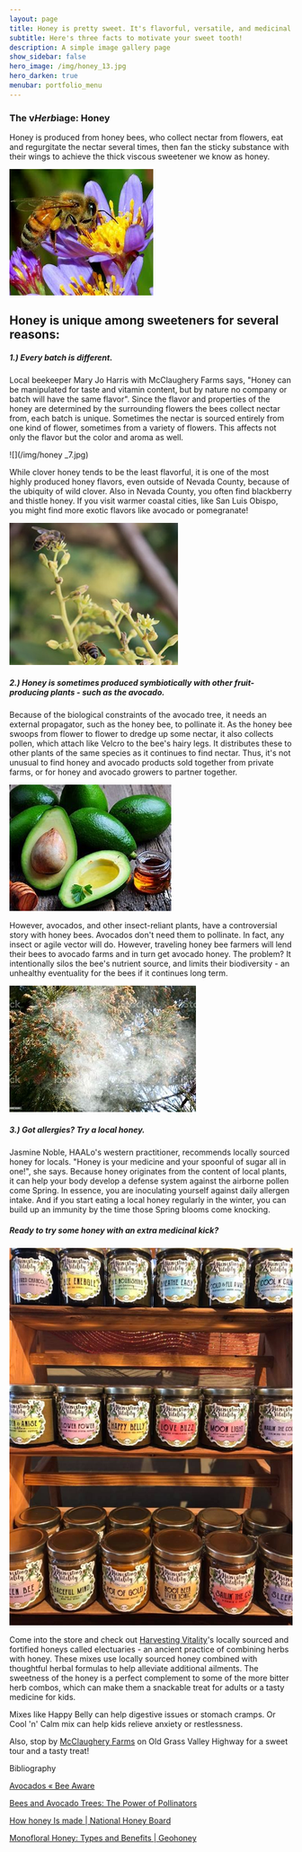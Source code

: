 ```yaml
---
layout: page
title: Honey is pretty sweet. It's flavorful, versatile, and medicinal!
subtitle: Here's three facts to motivate your sweet tooth!
description: A simple image gallery page 
show_sidebar: false
hero_image: /img/honey_13.jpg
hero_darken: true
menubar: portfolio_menu
---
```


### The v*Herb*iage: Honey

Honey is produced from honey bees, who collect nectar from flowers, eat and regurgitate the nectar several times, then fan the sticky substance with their wings to achieve the thick viscous sweetener we know as honey.

![](/img/honey_14.jpg)

## Honey is unique among sweeteners for several reasons:

##### 1.) Every batch is different. 

Local beekeeper Mary Jo Harris with McClaughery Farms says, "Honey can be manipulated for taste and vitamin content, but by nature no company or batch will have the same flavor". Since the flavor and properties of the honey are determined by the surrounding flowers the bees collect nectar from, each batch is unique. Sometimes the nectar is sourced entirely from one kind of flower, sometimes from a variety of flowers. This affects not only the flavor but the color and aroma as well.

![](/img/honey _7.jpg)

While clover honey tends to be the least flavorful, it is one of the most highly produced honey flavors, even outside of Nevada County, because of the ubiquity of wild clover. Also in Nevada County, you often find blackberry and thistle honey. If you visit warmer coastal cities, like San Luis Obispo, you might find more exotic flavors like avocado or pomegranate!

![](/img/honey_6.jpg)

##### 2.) Honey is sometimes produced symbiotically with other fruit-producing plants - such as the avocado. 

Because of the biological constraints of the avocado tree, it needs an external propagator, such as the honey bee, to pollinate it. As the honey bee swoops from flower to flower to dredge up some nectar, it also collects pollen, which attach like Velcro to the bee's hairy legs. It distributes these to other plants of the same species as it continues to find nectar. Thus, it's not unusual to find honey and avocado products sold together from private farms, or for honey and avocado growers to partner together.

![](/img/honey_15.jpg)

However, avocados, and other insect-reliant plants, have a controversial story with honey bees. Avocados don't need them to pollinate. In fact, any insect or agile vector will do. However, traveling honey bee farmers will lend their bees to avocado farms and in turn get avocado honey. The problem? It intentionally silos the bee's nutrient source, and limits their biodiversity - an unhealthy eventuality for the bees if it continues long term. 

![](/img/honey_16.jpg)

##### 3.) Got allergies? Try a local honey.

Jasmine Noble, HAALo's western practitioner, recommends locally sourced honey for locals. "Honey is your medicine and your spoonful of sugar all in one!", she says. Because honey originates from the content of local plants, it can help your body develop a defense system against the airborne pollen come Spring. In essence, you are inoculating yourself against daily allergen intake. And if you start eating a local honey regularly in the winter, you can build up an immunity by the time those Spring blooms come knocking.

##### Ready to try some honey with an extra medicinal kick?

![](/img/honey.jpg)

Come into the store and check out [Harvesting Vitality](http://www.mcclaughryfarms.com/?msclkid=f63f6482b53911ec9ef3b719d2d849c3)'s locally sourced and fortified honeys called electuaries - an ancient practice of combining herbs with honey. These mixes use locally sourced honey combined with thoughtful herbal formulas to help alleviate additional ailments. The sweetness of the honey is a perfect complement to some of the more bitter herb combos, which can make them a snackable treat for adults or a tasty medicine for kids.

Mixes like Happy Belly can help digestive issues or stomach cramps. Or Cool 'n' Calm mix can help kids relieve anxiety or restlessness.

Also, stop by [McClaughery Farms](http://www.mcclaughryfarms.com/?msclkid=f63f6482b53911ec9ef3b719d2d849c3) on Old Grass Valley Highway for a sweet tour and a tasty treat!



Bibliography

[Avocados « Bee Aware](https://beeaware.org.au/pollination/pollinator-reliant-crops/avocados/?msclkid=d9d4e1aab52111ec8eac0f66bde13a7b)

[Bees and Avocado Trees: The Power of Pollinators](https://greenarborists.com/bees-and-avocado-trees-the-power-of-pollinators/?msclkid=4a4a10ccb52111ec898763e4a248dff3)

[How honey Is made | National Honey Board](https://beeaware.org.au/pollination/pollinator-reliant-crops/avocados/?msclkid=d9d4e1aab52111ec8eac0f66bde13a7b)

[Monofloral Honey: Types and Benefits | Geohoney](https://blog.geohoney.com/what-is-monofloral-honey-types-and-benefits?msclkid=313e144cb52b11ec94d8be11c24be341)

